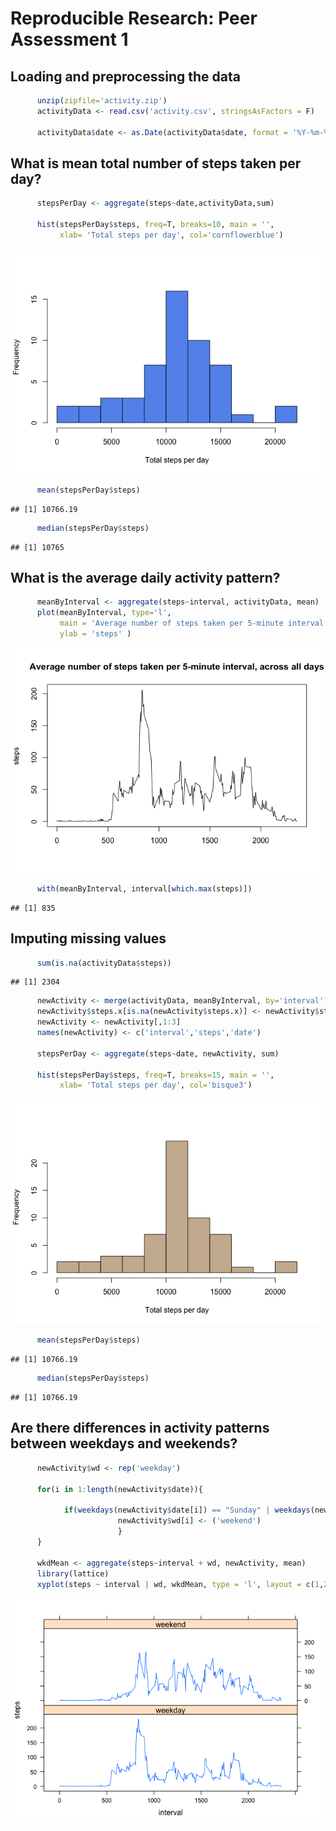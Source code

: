 # Reproducible Research: Peer Assessment 1


## Loading and preprocessing the data

```r
      unzip(zipfile='activity.zip')
      activityData <- read.csv('activity.csv', stringsAsFactors = F)

      activityData$date <- as.Date(activityData$date, format = '%Y-%m-%d')  
```

## What is mean total number of steps taken per day?

```r
      stepsPerDay <- aggregate(steps~date,activityData,sum)

      hist(stepsPerDay$steps, freq=T, breaks=10, main = '',
           xlab= 'Total steps per day', col='cornflowerblue')
```

![](PA1_template_files/figure-html/unnamed-chunk-2-1.png) 

```r
      mean(stepsPerDay$steps)
```

```
## [1] 10766.19
```

```r
      median(stepsPerDay$steps)
```

```
## [1] 10765
```

## What is the average daily activity pattern?

```r
      meanByInterval <- aggregate(steps~interval, activityData, mean)
      plot(meanByInterval, type='l', 
           main = 'Average number of steps taken per 5-minute interval, across all days', xlab = '', 
           ylab = 'steps' )
```

![](PA1_template_files/figure-html/unnamed-chunk-3-1.png) 

```r
      with(meanByInterval, interval[which.max(steps)])
```

```
## [1] 835
```

## Imputing missing values

```r
      sum(is.na(activityData$steps))
```

```
## [1] 2304
```

```r
      newActivity <- merge(activityData, meanByInterval, by='interval')
      newActivity$steps.x[is.na(newActivity$steps.x)] <- newActivity$steps.y[is.na(newActivity$steps.x)]
      newActivity <- newActivity[,1:3]
      names(newActivity) <- c('interval','steps','date')

      stepsPerDay <- aggregate(steps~date, newActivity, sum)

      hist(stepsPerDay$steps, freq=T, breaks=15, main = '',
           xlab= 'Total steps per day', col='bisque3')
```

![](PA1_template_files/figure-html/unnamed-chunk-4-1.png) 

```r
      mean(stepsPerDay$steps)
```

```
## [1] 10766.19
```

```r
      median(stepsPerDay$steps)
```

```
## [1] 10766.19
```

## Are there differences in activity patterns between weekdays and weekends?

```r
      newActivity$wd <- rep('weekday')

      for(i in 1:length(newActivity$date)){
            
            if(weekdays(newActivity$date[i]) == "Sunday" | weekdays(newActivity$date[i]) == "Saturday") {
                        newActivity$wd[i] <- ('weekend')
                        }
      }

      wkdMean <- aggregate(steps~interval + wd, newActivity, mean)
      library(lattice)
      xyplot(steps ~ interval | wd, wkdMean, type = 'l', layout = c(1,2))
```

![](PA1_template_files/figure-html/unnamed-chunk-5-1.png) 

